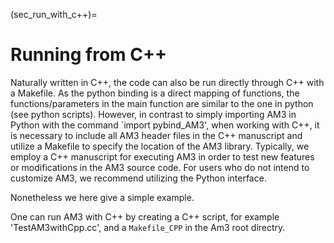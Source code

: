 (sec_run_with_c++)=
# Running from C++

Naturally written in C++, the code can also be run directly through C++ with a Makefile.
As the python binding is a direct mapping of functions, the functions/parameters in the main function are similar to the one in python (see python scripts). However, in contrast to simply importing AM3 in Python with the command `import pybind_AM3', when working with C++, it is necessary to include all AM3 header files in the C++ manuscript and utilize a Makefile to specify the location of the AM3 library. Typically, we employ a C++ manuscript for executing AM3 in order to test new features or modifications in the AM3 source code. For users who do not intend to customize AM3, we recommend utilizing the Python interface.

Nonetheless we here give a simple example.

One can run AM3 with C++ by creating a C++ script, for example 'TestAM3withCpp.cc', and a ```Makefile_CPP``` in the Am3 root directry. 

